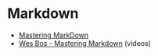 # Markdown

- [Mastering MarkDown](https://guides.github.com/features/mastering-markdown/)
- [Wes Bos - Mastering Markdown](https://www.youtube.com/playlist?list=PLu8EoSxDXHP7v7K5nZSMo9XWidbJ_Bns3) (videos)
